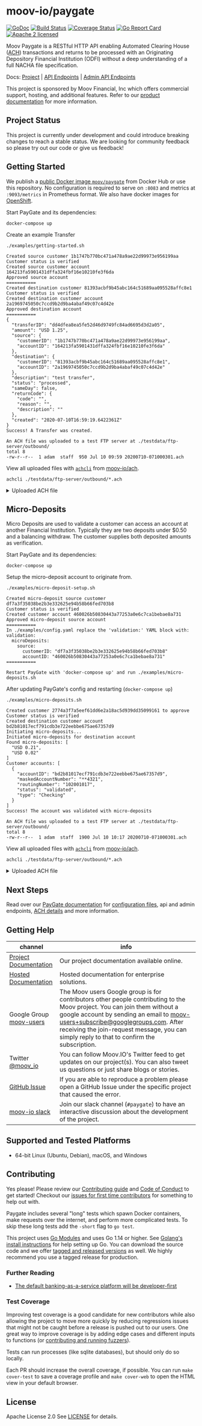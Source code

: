 moov-io/paygate
===

[![GoDoc](https://godoc.org/github.com/moov-io/paygate?status.svg)](https://godoc.org/github.com/moov-io/paygate)
[![Build Status](https://github.com/moov-io/paygate/workflows/Go/badge.svg)](https://github.com/moov-io/paygate/actions)
[![Coverage Status](https://codecov.io/gh/moov-io/paygate/branch/master/graph/badge.svg)](https://codecov.io/gh/moov-io/paygate)
[![Go Report Card](https://goreportcard.com/badge/github.com/moov-io/paygate)](https://goreportcard.com/report/github.com/moov-io/paygate)
[![Apache 2 licensed](https://img.shields.io/badge/license-Apache2-blue.svg)](https://raw.githubusercontent.com/moov-io/paygate/master/LICENSE)

Moov Paygate is a RESTful HTTP API enabling Automated Clearing House ([ACH](https://en.wikipedia.org/wiki/Automated_Clearing_House)) transactions and returns to be processed with an Originating Depository Financial Institution (ODFI) without a deep understanding of a full NACHA file specification.

Docs: [Project](https://github.com/moov-io/paygate/tree/master/docs/) | [API Endpoints](https://moov-io.github.io/paygate/) | [Admin API Endpoints](https://moov-io.github.io/paygate/admin/)

This project is sponsored by Moov Financial, Inc which offers commercial support, hosting, and additional features. Refer to our [product documentation](https://docs.moov.io/paygate/) for more information.

## Project Status

This project is currently under development and could introduce breaking changes to reach a stable status. We are looking for community feedback so please try out our code or give us feedback!

## Getting Started

We publish a [public Docker image `moov/paygate`](https://hub.docker.com/r/moov/paygate/) from Docker Hub or use this repository. No configuration is required to serve on `:8083` and metrics at `:9093/metrics` in Prometheus format. We also have docker images for [OpenShift](https://quay.io/repository/moov/paygate?tab=tags).

Start PayGate and its dependencies:
```
docker-compose up
```

Create an example Transfer
```
./examples/getting-started.sh
```
```
Created source customer 1b1747b770bc471a478a9ae22d99973e956199aa
Customer status is verified
Created source customer account 164213fa5901431dffa324fbf16e10210fe3f6da
Approved source account
===========
Created destination customer 81393acbf9b45abc164c51689aa095528affc8e1
Customer status is verified
Created destination customer account 2a1969745050c7ccd9b2d9ba4abaf49c07c4d42e
Approved destination account
===========
{
  "transferID": "dd4dfea8ea5fe52d46d9749fc84ad6695d3d2a05",
  "amount": "USD 1.25",
  "source": {
    "customerID": "1b1747b770bc471a478a9ae22d99973e956199aa",
    "accountID": "164213fa5901431dffa324fbf16e10210fe3f6da"
  },
  "destination": {
    "customerID": "81393acbf9b45abc164c51689aa095528affc8e1",
    "accountID": "2a1969745050c7ccd9b2d9ba4abaf49c07c4d42e"
  },
  "description": "test transfer",
  "status": "processed",
  "sameDay": false,
  "returnCode": {
    "code": "",
    "reason": "",
    "description": ""
  },
  "created": "2020-07-10T16:59:19.6422361Z"
}
Success! A Transfer was created.

An ACH file was uploaded to a test FTP server at ./testdata/ftp-server/outbound/
total 8
-rw-r--r--  1 adam  staff  950 Jul 10 09:59 20200710-071000301.ach

```

View all uploaded files with [`achcli`](https://github.com/moov-io/ach#command-line) from [moov-io/ach](https://github.com/moov-io/ach).

```
achcli ./testdata/ftp-server/outbound/*.ach
```

<details>
<summary>Uploaded ACH file</summary>

```
Describing ACH file './testdata/ftp-server/outbound/20200710-071000301.ach'

  Origin     OriginName    Destination  DestinationName  FileCreationDate  FileCreationTime
  221475786  Teachers FCU  071000301    FRBATLANTA       200710            1259

  BatchNumber  SECCode  ServiceClassCode  CompanyName  DiscretionaryData  Identification  EntryDescription  DescriptiveDate
  1            PPD      200               John Doe                        MOOVO3S6TA      test trans        200710

    TransactionCode  RDFIIdentification  AccountNumber      Amount  Name                    TraceNumber      Category
    32               10200101            654321             125     Jane Doe                221475784797987

    TransactionCode  RDFIIdentification  AccountNumber      Amount  Name                    TraceNumber      Category
    27               22147578            123456             125     John Doe                221475784797988

  BatchCount  BlockCount  EntryAddendaCount  TotalDebitAmount  TotalCreditAmount
  1           1           2                  125               125
```

</details>

## Micro-Deposits

Micro Deposits are used to validate a customer can access an account at another Financial Institution. Typically they are two deposits under $0.50 and a balancing withdraw. The customer supplies both deposited amounts as verification.

Start PayGate and its dependencies:
```
docker-compose up
```

Setup the micro-deposit account to originate from.
```
./examples/micro-deposit-setup.sh
```
```
Created micro-deposit source customer df7a3f35038be2b3e332625e94b58b66fed703b8
Customer status is verified
Created customer account 460026b50830443a77253a0e6c7ca1bebae8a731
Approved micro-deposit source account
===========
In ./examples/config.yaml replace the 'validation:' YAML block with:
validation:
  microDeposits:
    source:
      customerID: "df7a3f35038be2b3e332625e94b58b66fed703b8"
      accountID: "460026b50830443a77253a0e6c7ca1bebae8a731"
===========

Restart PayGate with 'docker-compose up' and run ./examples/micro-deposits.sh
```

After updating PayGate's config and restarting (`docker-compose up`)

```
./examples/micro-deposits.sh
```
```
Created customer 2774a3f7a5eef61dd6e2a18ac5d939dd35099161 to approve
Customer status is verified
Created destination customer account bd2b81017ecf791cdb3e722eebbe675ae67357d9
Initiating micro-deposits...
Initiated micro-deposits for destination account
Found micro-deposits: [
  "USD 0.21",
  "USD 0.02"
]
Customer accounts: [
  {
    "accountID": "bd2b81017ecf791cdb3e722eebbe675ae67357d9",
    "maskedAccountNumber": "**4321",
    "routingNumber": "102001017",
    "status": "validated",
    "type": "Checking"
  }
]
Success! The account was validated with micro-deposits

An ACH file was uploaded to a test FTP server at ./testdata/ftp-server/outbound/
total 8
-rw-r--r--  1 adam  staff  1900 Jul 10 10:17 20200710-071000301.ach
```

View all uploaded files with [`achcli`](https://github.com/moov-io/ach#command-line) from [moov-io/ach](https://github.com/moov-io/ach).

```
achcli ./testdata/ftp-server/outbound/*.ach
```

<details>
<summary>Uploaded ACH file</summary>

```
Describing ACH file './testdata/ftp-server/outbound/20200710-071000301.ach'

  Origin     OriginName    Destination  DestinationName  FileCreationDate  FileCreationTime
  221475786  Teachers FCU  071000301    FRBATLANTA       200710            1315

  BatchNumber  SECCode  ServiceClassCode  CompanyName     DiscretionaryData  Identification  EntryDescription  DescriptiveDate
  1            PPD      220               Micro Deposits                     MOOVO3S6TA      validation        200710

    TransactionCode  RDFIIdentification  AccountNumber      Amount  Name                    TraceNumber      Category
    22               10200101            654321             15      Jane Doe                221475787457191

  BatchNumber  SECCode  ServiceClassCode  CompanyName     DiscretionaryData  Identification  EntryDescription  DescriptiveDate
  2            PPD      220               Micro Deposits                     MOOVO3S6TA      validation        200710

    TransactionCode  RDFIIdentification  AccountNumber      Amount  Name                    TraceNumber      Category
    22               10200101            654321             25      Jane Doe                221475783240158

  BatchNumber  SECCode  ServiceClassCode  CompanyName  DiscretionaryData  Identification  EntryDescription  DescriptiveDate
  3            PPD      225               Jane Doe                        MOOVO3S6TA      validation        200710

    TransactionCode  RDFIIdentification  AccountNumber      Amount  Name                    TraceNumber      Category
    27               10200101            654321             40      Jane Doe                221475781875397

  BatchCount  BlockCount  EntryAddendaCount  TotalDebitAmount  TotalCreditAmount
  3           2           3                  40                40
```

</details>

## Next Steps

Read over our [PayGate documentation](https://github.com/moov-io/paygate/tree/master/docs/#paygate) for [configuration files](https://github.com/moov-io/paygate/blob/master/docs/config.md), api and admin endpoints, [ACH details](https://github.com/moov-io/paygate/blob/master/docs/ach.md) and more information.

## Getting Help

 channel | info
 ------- | -------
 [Project Documentation](https://github.com/moov-io/paygate/tree/master/docs/) | Our project documentation available online.
 [Hosted Documentation](https://docs.moov.io/paygate/) | Hosted documentation for enterprise solutions.
 Google Group [moov-users](https://groups.google.com/forum/#!forum/moov-users)| The Moov users Google group is for contributors other people contributing to the Moov project. You can join them without a google account by sending an email to [moov-users+subscribe@googlegroups.com](mailto:moov-users+subscribe@googlegroups.com). After receiving the join-request message, you can simply reply to that to confirm the subscription.
Twitter [@moov_io](https://twitter.com/moov_io)	| You can follow Moov.IO's Twitter feed to get updates on our project(s). You can also tweet us questions or just share blogs or stories.
[GitHub Issue](https://github.com/moov-io) | If you are able to reproduce a problem please open a GitHub Issue under the specific project that caused the error.
[moov-io slack](https://slack.moov.io/) | Join our slack channel (`#paygate`) to have an interactive discussion about the development of the project.

## Supported and Tested Platforms

- 64-bit Linux (Ubuntu, Debian), macOS, and Windows

## Contributing

Yes please! Please review our [Contributing guide](CONTRIBUTING.md) and [Code of Conduct](https://github.com/moov-io/ach/blob/master/CODE_OF_CONDUCT.md) to get started! Checkout our [issues for first time contributors](https://github.com/moov-io/paygate/contribute) for something to help out with.

Paygate includes several "long" tests which spawn Docker containers, make requests over the internet, and perform more complicated tests. To skip these long tests add the `-short` flag to `go test`.

This project uses [Go Modules](https://github.com/golang/go/wiki/Modules) and uses Go 1.14 or higher. See [Golang's install instructions](https://golang.org/doc/install) for help setting up Go. You can download the source code and we offer [tagged and released versions](https://github.com/moov-io/paygate/releases/latest) as well. We highly recommend you use a tagged release for production.

### Further Reading

- [The default banking-as-a-service platform will be developer-first](https://www.kunle.app/feb-2020-permissionless-issuing.html)

### Test Coverage

Improving test coverage is a good candidate for new contributors while also allowing the project to move more quickly by reducing regressions issues that might not be caught before a release is pushed out to our users. One great way to improve coverage is by adding edge cases and different inputs to functions (or [contributing and running fuzzers](https://github.com/dvyukov/go-fuzz)).

Tests can run processes (like sqlite databases), but should only do so locally.

Each PR should increase the overall coverage, if possible. You can run `make cover-test` to save a coverage profile and `make cover-web` to open the HTML view in your default browser.

## License

Apache License 2.0 See [LICENSE](LICENSE) for details.
